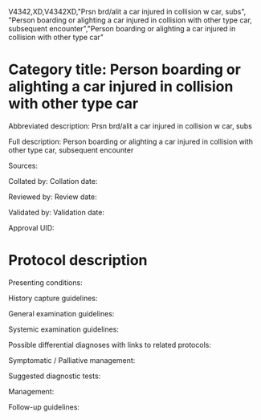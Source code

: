 V4342,XD,V4342XD,"Prsn brd/alit a car injured in collision w car, subs", "Person boarding or alighting a car injured in collision with other type car, subsequent encounter","Person boarding or alighting a car injured in collision with other type car"
# Category title: Person boarding or alighting a car injured in collision with other type car

Abbreviated description: Prsn brd/alit a car injured in collision w car, subs

Full description: Person boarding or alighting a car injured in collision with other type car, subsequent encounter

Sources:

Collated by:
Collation date:

Reviewed by:
Review date:

Validated by:
Validation date:

Approval UID:

# Protocol description

Presenting conditions:

History capture guidelines:

General examination guidelines:

Systemic examination guidelines:

Possible differential diagnoses with links to related protocols:

Symptomatic / Palliative management:

Suggested diagnostic tests:

Management:

Follow-up guidelines:
